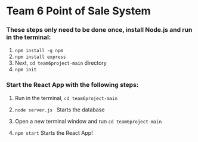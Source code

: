 # Team 6 Point of Sale System

### These steps only need to be done once, install Node.js and run in the terminal:
1. `npm install -g npm`
2. `npm install express`
3. Next, `cd team6project-main` directory
4. `npm init`

### Start the React App with the following steps:
1. Run in the terminal, `cd team6project-main`
2. `node server.js ` Starts the database

3. Open a new terminal window and run `cd team6project-main`
4. `npm start` Starts the React App!


